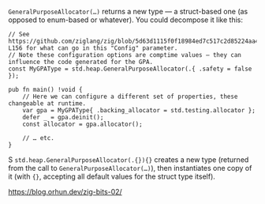 `GeneralPurposeAllocator(…)` returns a new type — a struct-based one (as opposed to enum-based or whatever). You could decompose it like this:

```zig
// See https://github.com/ziglang/zig/blob/5d63d1115f0f18984ed7c517c2d85224aa4da444/lib/std/heap/general_purpose_allocator.zig#L115-L156 for what can go in this "Config" parameter.
// Note these configuration options are comptime values — they can influence the code generated for the GPA.
const MyGPAType = std.heap.GeneralPurposeAllocator(.{ .safety = false });

pub fn main() !void {
    // Here we can configure a different set of properties, these changeable at runtime.
    var gpa = MyGPAType{ .backing_allocator = std.testing.allocator };
    defer _ = gpa.deinit();
    const allocator = gpa.allocator();

    // … etc.
}
```

S `std.heap.GeneralPurposeAllocator(.{}){}` creates a new type (returned from the call to `GeneralPurposeAllocator(…)`), then instantiates one copy of it (with `{}`, accepting all default values for the struct type itself).

https://blog.orhun.dev/zig-bits-02/
